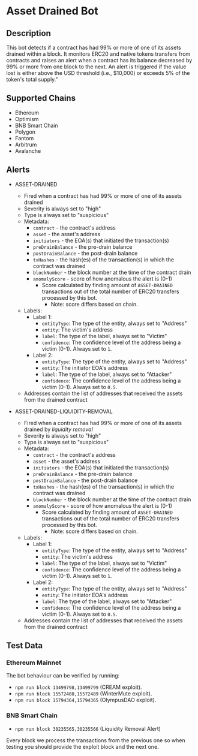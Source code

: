 # Asset Drained Bot

## Description

This bot detects if a contract has had 99% or more of one of its assets drained within a block. It monitors ERC20 and native tokens transfers from contracts and raises an alert when a contract has its balance decreased by 99% or more from one block to the next. An alert is triggered if the value lost is either above the USD threshold (i.e., $10,000) or exceeds 5% of the token's total supply."

## Supported Chains

- Ethereum
- Optimism
- BNB Smart Chain
- Polygon
- Fantom
- Arbitrum
- Avalanche

## Alerts

- ASSET-DRAINED

  - Fired when a contract has had 99% or more of one of its assets drained
  - Severity is always set to "high"
  - Type is always set to "suspicious"
  - Metadata:
    - `contract` - the contract's address
    - `asset` - the asset's address
    - `initiators` - the EOA(s) that initiated the transaction(s)
    - `preDrainBalance` - the pre-drain balance
    - `postDrainBalance` - the post-drain balance
    - `txHashes` - the hash(es) of the transaction(s) in which the contract was drained
    - `blockNumber` - the block number at the time of the contract drain
    - `anomalyScore` - score of how anomalous the alert is (0-1)
      - Score calculated by finding amount of `ASSET-DRAINED` transactions out of the total number of ERC20 transfers processed by this bot.
        - Note: score differs based on chain.
  - Labels:
    - Label 1:
      - `entityType`: The type of the entity, always set to "Address"
      - `entity`: The victim's address
      - `label`: The type of the label, always set to "Victim"
      - `confidence`: The confidence level of the address being a victim (0-1). Always set to `1`.
    - Label 2:
      - `entityType`: The type of the entity, always set to "Address"
      - `entity`: The initiator EOA's address
      - `label`: The type of the label, always set to "Attacker"
      - `confidence`: The confidence level of the address being a victim (0-1). Always set to `0.5`.
  - Addresses contain the list of addresses that received the assets from the drained contract

- ASSET-DRAINED-LIQUIDITY-REMOVAL
  - Fired when a contract has had 99% or more of one of its assets drained by _liquidity removal_
  - Severity is always set to "high"
  - Type is always set to "suspicious"
  - Metadata:
    - `contract` - the contract's address
    - `asset` - the asset's address
    - `initiators` - the EOA(s) that initiated the transaction(s)
    - `preDrainBalance` - the pre-drain balance
    - `postDrainBalance` - the post-drain balance
    - `txHashes` - the hash(es) of the transaction(s) in which the contract was drained
    - `blockNumber` - the block number at the time of the contract drain
    - `anomalyScore` - score of how anomalous the alert is (0-1)
      - Score calculated by finding amount of `ASSET-DRAINED` transactions out of the total number of ERC20 transfers processed by this bot.
        - Note: score differs based on chain.
  - Labels:
    - Label 1:
      - `entityType`: The type of the entity, always set to "Address"
      - `entity`: The victim's address
      - `label`: The type of the label, always set to "Victim"
      - `confidence`: The confidence level of the address being a victim (0-1). Always set to `1`.
    - Label 2:
      - `entityType`: The type of the entity, always set to "Address"
      - `entity`: The initiator EOA's address
      - `label`: The type of the label, always set to "Attacker"
      - `confidence`: The confidence level of the address being a victim (0-1). Always set to `0.5`.
  - Addresses contain the list of addresses that received the assets from the drained contract

## Test Data

### Ethereum Mainnet

The bot behaviour can be verified by running:

- `npm run block 13499798,13499799` (CREAM exploit).
- `npm run block 15572488,15572489` (WinterMute exploit).
- `npm run block 15794364,15794365` (OlympusDAO exploit).

### BNB Smart Chain

- `npm run block 30235565,30235566` (Liquidity Removal Alert)

Every block we process the transactions from the previous one so when testing you should provide the exploit block and the next one.
